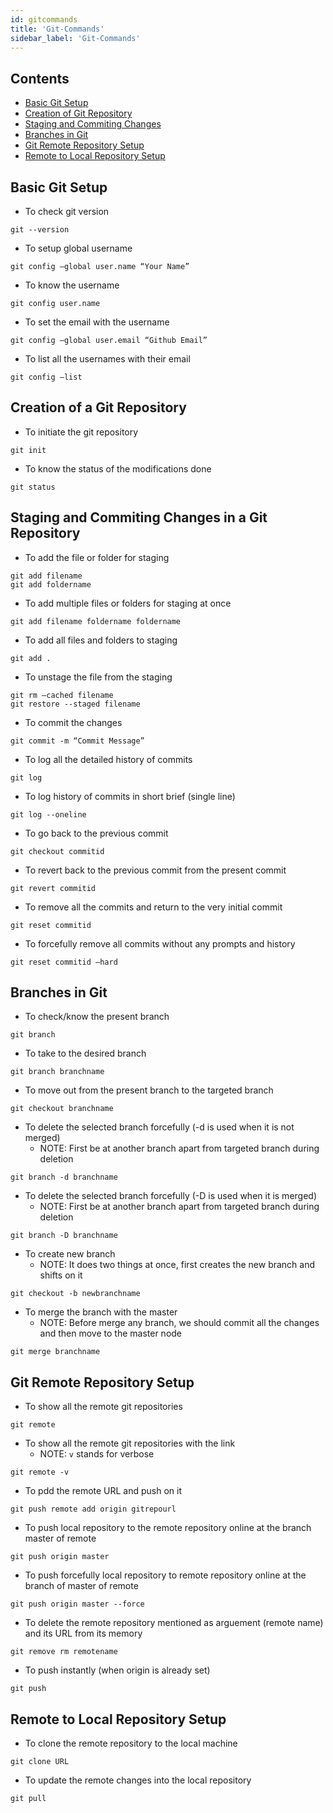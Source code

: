 ```yaml
---
id: gitcommands
title: 'Git-Commands'
sidebar_label: 'Git-Commands'
---
```


## Contents

- [Basic Git Setup](#basic-git-setup)
- [Creation of Git Repository](#creation-of-a-git-repository)
- [Staging and Commiting Changes](#staging-and-commiting-changes-in-a-git-repository)
- [Branches in Git](#branches-in-git)
- [Git Remote Repository Setup](#git-remote-repository-setup)
- [Remote to Local Repository Setup](#remote-to-local-repository-setup)

## Basic Git Setup

- To check git version

```shell
git --version
```

- To setup global username

```shell
git config –global user.name “Your Name”
```

- To know the username

```shell
git config user.name
```

- To set the email with the username

```shell
git config –global user.email “Github Email”
```

- To list all the usernames with their email

```shell
git config –list
```

## Creation of a Git Repository

- To initiate the git repository

```shell
git init
```

- To know the status of the modifications done

```shell
git status
```

## Staging and Commiting Changes in a Git Repository

- To add the file or folder for staging

```shell
git add filename
git add foldername
```

- To add multiple files or folders for staging at once

```shell
git add filename foldername foldername
```

- To add all files and folders to staging

```shell
git add .
```

- To unstage the file from the staging

```shell
git rm –cached filename
git restore --staged filename
```

- To commit the changes

```shell
git commit -m “Commit Message”
```

- To log all the detailed history of commits

```shell
git log
```

- To log history of commits in short brief (single line)

```shell
git log --oneline
```

- To go back to the previous commit

```shell
git checkout commitid
```

- To revert back to the previous commit from the present commit

```shell
git revert commitid
```

- To remove all the commits and return to the very initial commit

```shell
git reset commitid
```

- To forcefully remove all commits without any prompts and history

```shell
git reset commitid –hard
```

## Branches in Git

- To check/know the present branch

```shell
git branch
```

- To take to the desired branch

```shell
git branch branchname
```

- To move out from the present branch to the targeted branch

```shell
git checkout branchname
```

- To delete the selected branch forcefully (-d is used when it is not merged)
  - NOTE: First be at another branch apart from targeted branch during deletion

```shell
git branch -d branchname
```

- To delete the selected branch forcefully (-D is used when it is merged)
  - NOTE: First be at another branch apart from targeted branch during deletion

```shell
git branch -D branchname
```

- To create new branch
  - NOTE: It does two things at once, first creates the new branch and shifts on it

```shell
git checkout -b newbranchname
```

- To merge the branch with the master
  - NOTE: Before merge any branch, we should commit all the changes and then move to the master node

```shell
git merge branchname
```

## Git Remote Repository Setup

- To show all the remote git repositories

```shell
git remote
```

- To show all the remote git repositories with the link
  - NOTE: `v` stands for verbose

```shell
git remote -v
```

- To pdd the remote URL and push on it

```shell
git push remote add origin gitrepourl
```

- To push local repository to the remote repository online at the branch master of remote

```shell
git push origin master
```

- To push forcefully local repository to remote repository online at the branch of master of remote

```shell
git push origin master --force
```

- To delete the remote repository mentioned as arguement (remote name) and its URL from its memory

```shell
git remove rm remotename
```

- To push instantly (when origin is already set)

```shell
git push
```

## Remote to Local Repository Setup

- To clone the remote repository to the local machine

```shell
git clone URL
```

- To update the remote changes into the local repository

```shell
git pull
```
